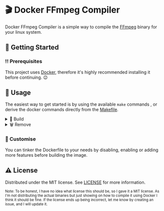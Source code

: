 # 🎬 Docker FFmpeg Compiler

Docker FFmpeg Compiler is a simple way to compile the [FFmpeg](https://ffmpeg.org/) binary for your linux system.

## 📝 Getting Started

### ‼️ Prerequisites

This project uses [Docker](https://docs.docker.com/get-docker/), therefore it's highly recommended installing it before
continuing. 😉

## 🐋 Usage

The easiest way to get started is by using the available `make` commands , or derive the docker commands directly from
the [Makefile](./Makefile).

<details>
  <summary>🚀 Build</summary>

Build docker image for specified version.

```shell
make build version="snapshot"
```

* This will build an image from the latest `ffmpeg-snapshot` release and copy the `ffmpeg`, `ffprobe` and `ffplay`
  binaries to `$HOME/bin`.
* Substitute `snapshot` with the desired version, e.g. `5.0.1`, to build an image for
  a [specific release](http://ffmpeg.org/releases/?C=M;O=D).

<sub>Note: building the image with the current dependencies may take a while ... 💤</sub>
</details>
<details>
  <summary>🗑️ Remove</summary>

Remove docker image for specified version.

```shell
make remove version="snapshot"
```

</details>

### 🧰 Customise

You can tinker the Dockerfile to your needs by disabling, enabling or adding more features before building the image.

## ⚠️ License

Distributed under the MIT license. See [LICENSE](./LICENSE) for more information.

<sub>Note: To be honest, I have no idea what license this should be, so I gave it a MIT license. As I'm not distributing
the actual binaries but just showing on how to compile it using Docker I think it should be fine. If the license ends up
being incorrect, let me know by creating an issue, and I will update it.
</sub>